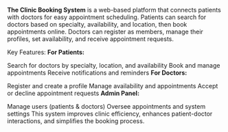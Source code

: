 **The Clinic Booking System** is a web-based platform that connects patients with doctors for easy appointment scheduling. Patients can search for doctors based on specialty, availability, and location, then book appointments online. Doctors can register as members, manage their profiles, set availability, and receive appointment requests.

Key Features:
**For Patients:**

Search for doctors by specialty, location, and availability
Book and manage appointments
Receive notifications and reminders
**For Doctors:**

Register and create a profile
Manage availability and appointments
Accept or decline appointment requests
**Admin Panel:**

Manage users (patients & doctors)
Oversee appointments and system settings
This system improves clinic efficiency, enhances patient-doctor interactions, and simplifies the booking process.
